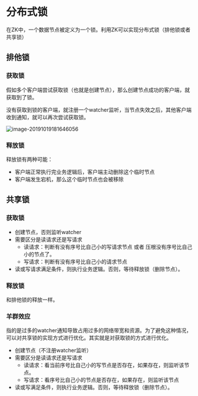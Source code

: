 # 分布式锁

在ZK中，一个数据节点被定义为一个锁。利用ZK可以实现分布式锁（排他锁或者共享锁）



## 排他锁

### 获取锁

假如多个客户端尝试获取锁（也就是创建节点），那么创建节点成功的客户端，就获取到了锁。

没有获取到锁的客户端，就注册一个watcher监听，当节点失效之后，其他客户端收到通知，就可以再次尝试获取锁。

![image-20191019181646056](https://tva1.sinaimg.cn/large/006y8mN6gy1g83of0tmyij319c0le0xd.jpg)





### 释放锁

释放锁有两种可能：

- 客户端正常执行完业务逻辑后，客户端主动删除这个临时节点
- 客户端发生宕机，那么这个临时节点也会被移除





## 共享锁



### 获取锁

- 创建节点，否则监听watcher
- 需要区分是读请求还是写请求
  - 读请求：判断有没有序号比自己小的写请求节点 或者  压根没有序号比自己小的节点了。
  - 写请求：判断有没有序号比自己小的请求节点
- 读或写请求满足条件，则执行业务逻辑。否则，等待释放锁（删除节点）。



### 释放锁

和排他锁的释放一样。





### 羊群效应

指的是过多的watcher通知导致占用过多的网络带宽和资源。为了避免这种情况，可以对共享锁的实现方式进行优化。其实就是对获取锁的方式进行优化。

- 创建节点（不注册watcher监听）
- 需要区分是读请求还是写请求
  - 读请求：看当前序号比自己小的写节点是否存在，如果存在，则监听该节点。
  - 写请求：看序号比自己小的节点是否存在，如果存在，则监听该节点
- 读或写满足条件，则执行业务逻辑。否则，等待释放锁（删除节点）。

